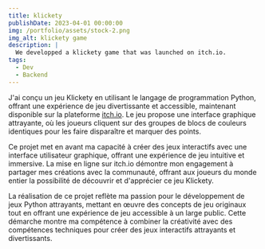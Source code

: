 ```yaml
---
title: klickety
publishDate: 2023-04-01 00:00:00
img: /portfolio/assets/stock-2.png
img_alt: klickety game
description: |
  We developped a klickety game that was launched on itch.io.
tags:
  - Dev
  - Backend
---
```


J'ai conçu un jeu Klickety en utilisant le langage de programmation Python, offrant une expérience de jeu divertissante et accessible, maintenant disponible sur la plateforme <a href="https://deus777.itch.io/klickety">itch.io</a>. Le jeu propose une interface graphique attrayante, où les joueurs cliquent sur des groupes de blocs de couleurs identiques pour les faire disparaître et marquer des points.

Ce projet met en avant ma capacité à créer des jeux interactifs avec une interface utilisateur graphique, offrant une expérience de jeu intuitive et immersive. La mise en ligne sur itch.io démontre mon engagement à partager mes créations avec la communauté, offrant aux joueurs du monde entier la possibilité de découvrir et d'apprécier ce jeu Klickety.

La réalisation de ce projet reflète ma passion pour le développement de jeux Python attrayants, mettant en œuvre des concepts de jeu originaux tout en offrant une expérience de jeu accessible à un large public. Cette démarche montre ma compétence à combiner la créativité avec des compétences techniques pour créer des jeux interactifs attrayants et divertissants.
